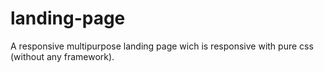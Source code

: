 # landing-page
A responsive multipurpose landing page wich is responsive with pure css (without any framework).
